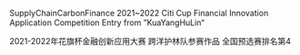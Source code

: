 SupplyChainCarbonFinance
2021~2022 Citi Cup Financial Innovation Application Competition Entry from ”KuaYangHuLin“

2021-2022年花旗杯金融创新应用大赛 跨洋护林队参赛作品
全国预选赛排名第4
